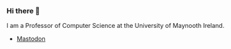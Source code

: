 ### Hi there 👋

I am a Professor of Computer Science at the University of Maynooth Ireland.


- <a rel="no follow me" href="https://mastodon.social/@RDahyot" target="_blank">Mastodon</a>

<!--
**Roznn/Roznn** is a ✨ _special_ ✨ repository because its `README.md` (this file) appears on your GitHub profile.

Here are some ideas to get you started:

- 🔭 I’m currently working on ...
- 🌱 I’m currently learning ...
- 👯 I’m looking to collaborate on ...
- 🤔 I’m looking for help with ...
- 💬 Ask me about ...
- 📫 How to reach me: ...
- 😄 Pronouns: ...
- ⚡ Fun fact: ...
-->
